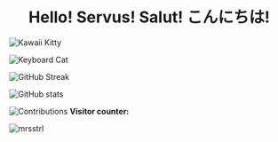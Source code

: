 <h1 align="center"> Hello! Servus! Salut! こんにちは!</h1>

![Kawaii Kitty](https://media.giphy.com/media/3kRa3yvntxlFm/giphy.gif)

![Keyboard Cat](https://media4.giphy.com/media/LHZyixOnHwDDy/giphy.gif?cid=ecf05e478w1sghr06tfu8ltnbxcaa41t71wv3sxi9lxxjmxu&ep=v1_gifs_search&rid=giphy.gif&ct=g)

![GitHub Streak](https://streak-stats.demolab.com/?user=mrsstrl)    

![GitHub stats](https://github-readme-stats.vercel.app/api?username=mrsstrl&show_icons=true&theme=ambient_gradient)

![Contributions](https://ssr-contributions-svg.vercel.app/_/mrsstrl?chart=3dbar&gap=0.6&scale=2&gradient=true&flatten=1&animation=wave&animation_duration=3&animation_delay=0.03&animation_amplitude=24&animation_frequency=0.1&animation_wave_center=19_3&format=svg&weeks=40)
**Visitor counter:**
  
![mrsstrl](https://count.getloli.com/get/@burunyuu23?theme=rule34)
